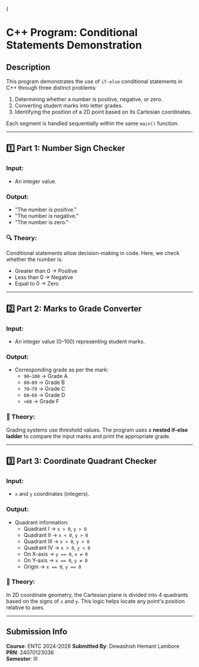 {
# C++ Program: Conditional Statements Demonstration

## Description

This program demonstrates the use of `if-else` conditional statements in C++ through three distinct problems:

1. Determining whether a number is positive, negative, or zero.
2. Converting student marks into letter grades.
3. Identifying the position of a 2D point based on its Cartesian coordinates.

Each segment is handled sequentially within the same `main()` function.

---

## 1️⃣ Part 1: Number Sign Checker

### Input:
- An integer value.

### Output:
- "The number is positive."
- "The number is negative."
- "The number is zero."

### 🔍 Theory:
Conditional statements allow decision-making in code. Here, we check whether the number is:
- Greater than 0 → Positive
- Less than 0 → Negative
- Equal to 0 → Zero

---

## 2️⃣ Part 2: Marks to Grade Converter

### Input:
- An integer value (0–100) representing student marks.

### Output:
- Corresponding grade as per the mark:
  - `90–100` → Grade A
  - `80–89`  → Grade B
  - `70–79`  → Grade C
  - `60–69`  → Grade D
  - `<60`    → Grade F

### 📘 Theory:
Grading systems use threshold values. The program uses a **nested if-else ladder** to compare the input marks and print the appropriate grade.

---

## 3️⃣ Part 3: Coordinate Quadrant Checker

### Input:
- `x` and `y` coordinates (integers).

### Output:
- Quadrant information:
  - Quadrant I → `x > 0`, `y > 0`
  - Quadrant II → `x < 0`, `y > 0`
  - Quadrant III → `x < 0`, `y < 0`
  - Quadrant IV → `x > 0`, `y < 0`
  - On X-axis → `y == 0`, `x ≠ 0`
  - On Y-axis → `x == 0`, `y ≠ 0`
  - Origin → `x == 0`, `y == 0`

### 📘 Theory:
In 2D coordinate geometry, the Cartesian plane is divided into 4 quadrants based on the signs of `x` and `y`. This logic helps locate any point's position relative to axes.

---
## Submission Info

**Course**: ENTC 2024-2028 
**Submitted By**: Dewashish Hemant Lambore 
**PRN**: 24070123036  
**Semester**: III 

